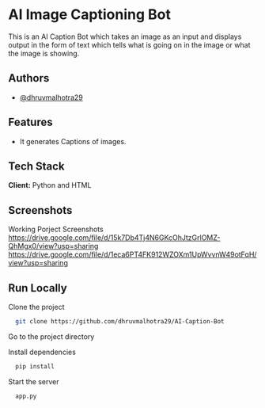 # AI Image Captioning Bot

This is an AI Caption Bot which takes an image as an input and displays output in the form of text which tells what is going on in the image or what the image is showing.



## Authors

- [@dhruvmalhotra29](https://www.github.com/dhruvmalhotra29)


## Features

- It generates Captions of images.



## Tech Stack

**Client:** Python and HTML



## Screenshots

Working Porject Screenshots
https://drive.google.com/file/d/15k7Db4Tj4N6GKcOhJtzGrlOMZ-QhMgx0/view?usp=sharing
https://drive.google.com/file/d/1eca6PT4FK912WZOXm1UpWvvnW49otFqH/view?usp=sharing




## Run Locally

Clone the project

```bash
  git clone https://github.com/dhruvmalhotra29/AI-Caption-Bot
```

Go to the project directory

Install dependencies

```bash
  pip install
```

Start the server

```bash
  app.py
```


